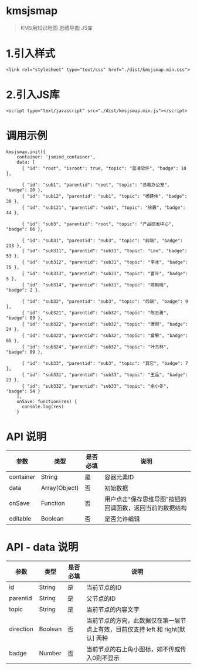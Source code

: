 # kmsjsmap

> KMS用知识地图 思维导图 JS库


# 1.引入样式
```
<link rel="stylesheet" type="text/css" href="./dist/kmsjsmap.min.css">
```

# 2.引入JS库
```
<script type="text/javascript" src="./dist/kmsjsmap.min.js"></script>
```


# 调用示例
```
kmsjsmap.init({
    container: 'jsmind_container',
    data: [
      { "id": "root", "isroot": true, "topic": "蓝凌软件", "badge": 10 },

      { "id": "sub1", "parentid": "root", "topic": "总裁办公室", "badge": 20 },
      { "id": "sub12", "parentid": "sub1", "topic": "杨建伟", "badge": 30 },
      { "id": "sub121", "parentid": "sub1", "topic": "徐霞", "badge": 44 },

      { "id": "sub3", "parentid": "root", "topic": "产品研发中心", "badge": 66 },

      { "id": "sub31", "parentid": "sub3", "topic": "前端", "badge": 233 },
      { "id": "sub311", "parentid": "sub31", "topic": "Leo", "badge": 53 },
      { "id": "sub312", "parentid": "sub31", "topic": "李冰", "badge": 75 },
      { "id": "sub313", "parentid": "sub31", "topic": "曹叶", "badge": 5 },
      { "id": "sub314", "parentid": "sub31", "topic": "陈荆晓", "badge": 2 },

      { "id": "sub32", "parentid": "sub3", "topic": "后端", "badge": 9 },
      { "id": "sub321", "parentid": "sub32", "topic": "陈志勇", "badge": 89 },
      { "id": "sub322", "parentid": "sub32", "topic": "唐刚", "badge": 24 },
      { "id": "sub323", "parentid": "sub32", "topic": "曾攀", "badge": 65 },
      { "id": "sub324", "parentid": "sub32", "topic": "叶杰林", "badge": 89 },

      { "id": "sub33", "parentid": "sub3", "topic": "其它", "badge": 7 },
      { "id": "sub331", "parentid": "sub33", "topic": "王品", "badge": 23 },
      { "id": "sub332", "parentid": "sub33", "topic": "余小冬", "badge": 54 }
    ],
    onSave: function(res) {
      console.log(res)
    }
```

# API 说明

参数 | 类型 | 是否必填 | 说明
-----  | ---- | -------- | -----
container | String | 是  | 容器元素ID
data | Array(Object) | 否  | 初始数据
onSave | Function | 否 | 用户点击"保存思维导图"按钮的回调函数，返回当前的数据结构
editable | Boolean | 否 | 是否允许编辑

# API - data 说明
参数 | 类型 | 是否必填 | 说明
-----  | ---- | -------- | -----
id | String | 是  | 当前节点的ID
parentid | String | 是 | 父节点的ID
topic | String | 是 | 当前节点的内容文字
direction | Boolean | 否 | 当前节点的方向，此数据仅在第一层节点上有效，目前仅支持 left 和 right[默认] 两种
badge | Number | 否 | 当前节点的右上角小图标，如不传或传入0则不显示